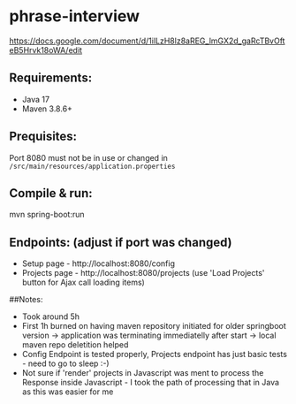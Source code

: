 # phrase-interview
https://docs.google.com/document/d/1ilLzH8lz8aREG_lmGX2d_gaRcTBvOfteB5Hrvk18oWA/edit

## Requirements:
- Java 17
- Maven 3.8.6+

## Prequisites:
Port 8080 must not be in use or changed in ```/src/main/resources/application.properties```

## Compile & run:
mvn spring-boot:run

## Endpoints: (adjust if port was changed)
- Setup page - http://localhost:8080/config
- Projects page - http://localhost:8080/projects (use 'Load Projects' button for Ajax call loading items)

##Notes:
- Took around 5h
- First 1h burned on having maven repository initiated for older springboot version -> application was terminating immediatelly after start -> local maven repo deletition helped
- Config Endpoint is tested properly, Projects endpoint has just basic tests - need to go to sleep :-)
- Not sure if 'render' projects in Javascript was ment to process the Response inside Javascript - I took the path of processing that in Java as this was easier for me

